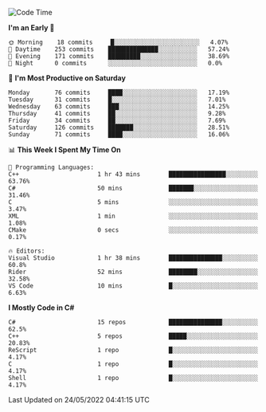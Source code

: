 <!--START_SECTION:waka-->
![Code Time](http://img.shields.io/badge/Code%20Time-791%20hrs%2049%20mins-blue)

**I'm an Early 🐤** 

```text
🌞 Morning    18 commits     █░░░░░░░░░░░░░░░░░░░░░░░░   4.07% 
🌆 Daytime    253 commits    ██████████████░░░░░░░░░░░   57.24% 
🌃 Evening    171 commits    █████████░░░░░░░░░░░░░░░░   38.69% 
🌙 Night      0 commits      ░░░░░░░░░░░░░░░░░░░░░░░░░   0.0%

```
📅 **I'm Most Productive on Saturday** 

```text
Monday       76 commits     ████░░░░░░░░░░░░░░░░░░░░░   17.19% 
Tuesday      31 commits     █░░░░░░░░░░░░░░░░░░░░░░░░   7.01% 
Wednesday    63 commits     ███░░░░░░░░░░░░░░░░░░░░░░   14.25% 
Thursday     41 commits     ██░░░░░░░░░░░░░░░░░░░░░░░   9.28% 
Friday       34 commits     ██░░░░░░░░░░░░░░░░░░░░░░░   7.69% 
Saturday     126 commits    ███████░░░░░░░░░░░░░░░░░░   28.51% 
Sunday       71 commits     ████░░░░░░░░░░░░░░░░░░░░░   16.06%

```


📊 **This Week I Spent My Time On** 

```text
💬 Programming Languages: 
C++                      1 hr 43 mins        ████████████████░░░░░░░░░   63.76% 
C#                       50 mins             ███████░░░░░░░░░░░░░░░░░░   31.46% 
C                        5 mins              ░░░░░░░░░░░░░░░░░░░░░░░░░   3.47% 
XML                      1 min               ░░░░░░░░░░░░░░░░░░░░░░░░░   1.08% 
CMake                    0 secs              ░░░░░░░░░░░░░░░░░░░░░░░░░   0.17%

🔥 Editors: 
Visual Studio            1 hr 38 mins        ███████████████░░░░░░░░░░   60.8% 
Rider                    52 mins             ████████░░░░░░░░░░░░░░░░░   32.58% 
VS Code                  10 mins             █░░░░░░░░░░░░░░░░░░░░░░░░   6.63%

```

**I Mostly Code in C#** 

```text
C#                       15 repos            ███████████████░░░░░░░░░░   62.5% 
C++                      5 repos             █████░░░░░░░░░░░░░░░░░░░░   20.83% 
ReScript                 1 repo              █░░░░░░░░░░░░░░░░░░░░░░░░   4.17% 
C                        1 repo              █░░░░░░░░░░░░░░░░░░░░░░░░   4.17% 
Shell                    1 repo              █░░░░░░░░░░░░░░░░░░░░░░░░   4.17%

```



 Last Updated on 24/05/2022 04:41:15 UTC
<!--END_SECTION:waka-->
